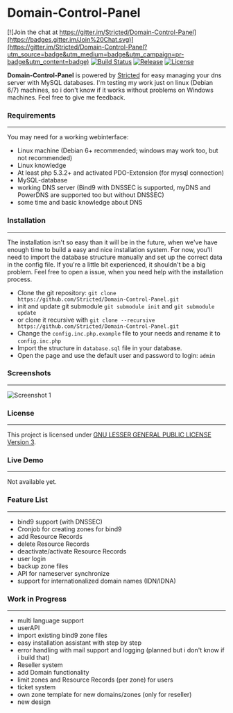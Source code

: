 Domain-Control-Panel
==================

[![Join the chat at https://gitter.im/Stricted/Domain-Control-Panel](https://badges.gitter.im/Join%20Chat.svg)](https://gitter.im/Stricted/Domain-Control-Panel?utm_source=badge&utm_medium=badge&utm_campaign=pr-badge&utm_content=badge) [![Build Status](https://travis-ci.org/Stricted/Domain-Control-Panel.svg?branch=master)](https://travis-ci.org/Stricted/Domain-Control-Panel) [![Release](https://img.shields.io/github/release/Stricted/Domain-Control-Panel.svg?style=flat-square)](https://github.com/Stricted/Domain-Control-Panel/releases/latest) [![License](https://img.shields.io/badge/license-LGPLv3-brightgreen.svg?style=flat-square)](https://github.com/Stricted/Domain-Control-Panel/blob/master/LICENSE)

**Domain-Control-Panel** is powered by [Stricted](https://github.com/Stricted) for easy managing your dns server with MySQL databases. I'm testing my work just on linux (Debian 6/7) machines, so i don't know if it works without problems on Windows machines. Feel free to give me feedback.

### Requirements
---
You may need for a working webinterface:

 * Linux machine (Debian 6+ recommended; windows may work too, but not recommended)
 * Linux knowledge
 * At least php 5.3.2+ and activated PDO-Extension (for mysql connection)
 * MySQL-database
 * working DNS server (Bind9 with DNSSEC is supported, myDNS and PowerDNS are supported too but without DNSSEC)
 * some time and basic knowledge about DNS

### Installation
---
The installation isn't so easy than it will be in the future, when we've have enough time to build a easy and nice installation system. For now, you'll need to import the database structure manually and set up the correct data in the config file. If you're a little bit experienced, it shouldn't be a big problem. Feel free to open a issue, when you need help with the installation process.

 * Clone the git repository: `git clone https://github.com/Stricted/Domain-Control-Panel.git`
 * init and update git submodule `git submodule init` and `git submodule update`
 * or clone it recursive with `git clone --recursive https://github.com/Stricted/Domain-Control-Panel.git`
 * Change the `config.inc.php.example` file to your needs and rename it to `config.inc.php`
 * Import the structure in `database.sql` file in your database.
 * Open the page and use the default user and password to login: `admin`

### Screenshots
---
![Screenshot 1](https://stricted.net/img/domain_panel.png "Screenshot 1")

### License
---
This project is licensed under [GNU LESSER GENERAL PUBLIC LICENSE Version 3](https://github.com/Stricted/Domain-Control-Panel/blob/master/LICENSE).

### Live Demo
---
Not available yet.

### Feature List
---
 * bind9 support (with DNSSEC)
 * Cronjob for creating zones for bind9
 * add Resource Records
 * delete Resource Records
 * deactivate/activate Resource Records
 * user login
 * backup zone files
 * API for nameserver synchronize
 * support for internationalized domain names (IDN/IDNA)
 
### Work in Progress
---
 * multi language support
 * userAPI
 * import existing bind9 zone files
 * easy installation assistant with step by step
 * error handling with mail support and logging (planned but i don't know if i build that)
 * Reseller system
 * add Domain functionality
 * limit zones and Resource Records (per zone) for users
 * ticket system
 * own zone template for new domains/zones (only for reseller)
 * new design